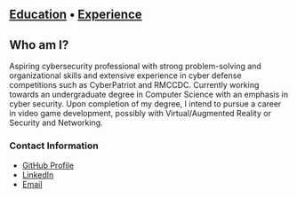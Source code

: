 ## [Education](./Education.md) • [Experience](./Experience.md)

## Who am I?
Aspiring cybersecurity professional with strong problem-solving and organizational skills and extensive experience in cyber defense competitions such as CyberPatriot and RMCCDC. Currently working towards an undergraduate degree in Computer Science with an emphasis in cyber security. Upon completion of my degree, I intend to pursue a career in video game development, possibly with Virtual/Augmented Reality or Security and Networking.

### Contact Information
 - [GitHub Profile](https://github.com/tjhamlet)
 - [LinkedIn](https://www.linkedin.com/in/TylerJacobCraig)
 - [Email](mailto:TylerCraigJ@gmail.com)
